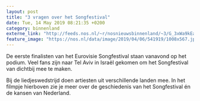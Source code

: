 ```yaml
---
layout: post
title: "3 vragen over het Songfestival"
date: Tue, 14 May 2019 08:21:35 +0200
category: binnenland
externe_link: "http://feeds.nos.nl/~r/nosnieuwsbinnenland/~3/G_3xWa9kEa4/2284527"
feature_image: "https://nos.nl/data/image/2019/04/06/541919/1008x567.jpg"
---
```


<p>De eerste finalisten van het Eurovisie Songfestival staan vanavond op het podium. Veel fans zijn naar Tel Aviv in Israël gekomen om het Songfestival van dichtbij mee te maken.</p>
<p>Bij de liedjeswedstrijd doen artiesten uit verschillende landen mee. In het filmpje hierboven zie je meer over de geschiedenis van het Songfestival én de kansen van Nederland. </p><img src="http://feeds.feedburner.com/~r/nosnieuwsbinnenland/~4/G_3xWa9kEa4" height="1" width="1" alt=""/>
